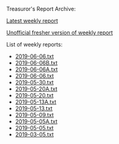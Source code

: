 Treasuror's Report Archive:

[Latest weekly report](weekly/2019-06-11.txt)

[Unofficial fresher version of weekly report](weekly/fresh.txt)

List of weekly reports:

* [2019-06-06.txt](weekly/2019-06-11.txt)
* [2019-06-06B.txt](weekly/2019-06-06B.txt)
* [2019-06-06A.txt](weekly/2019-06-06A.txt)
* [2019-06-06.txt](weekly/2019-06-06.txt)
* [2019-05-30.txt](weekly/2019-05-30.txt)
* [2019-05-20A.txt](weekly/2019-05-20A.txt)
* [2019-05-20.txt](weekly/2019-05-20.txt)
* [2019-05-13A.txt](weekly/2019-05-13A.txt)
* [2019-05-13.txt](weekly/2019-05-13.txt)
* [2019-05-09.txt](weekly/2019-05-09.txt)
* [2019-05-05A.txt](weekly/2019-05-05A.txt)
* [2019-05-05.txt](weekly/2019-05-05.txt)
* [2019-03-05.txt](weekly/2019-03-05.txt)
